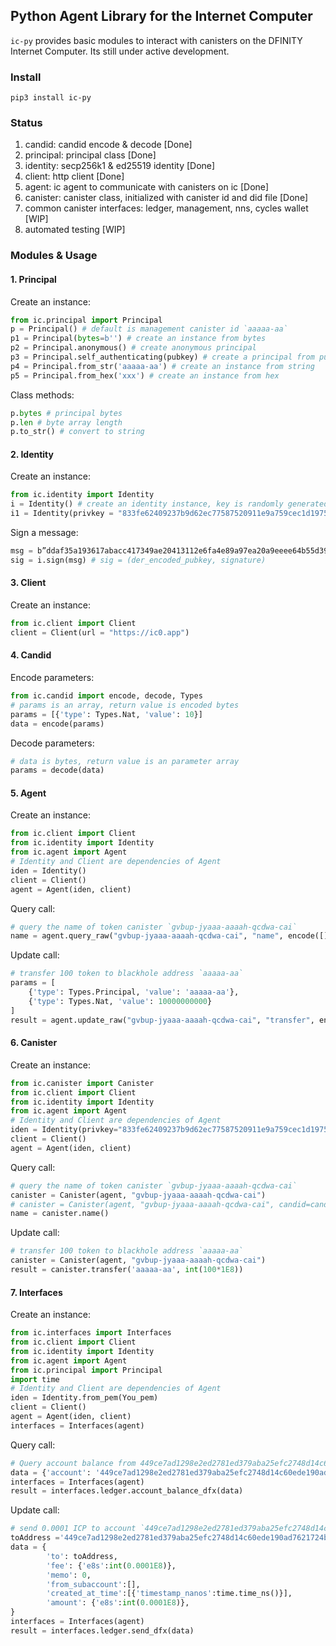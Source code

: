 ## Python Agent Library for the Internet Computer

`ic-py` provides basic modules to interact with canisters on the DFINITY Internet Computer. Its still under active development.

### Install

```
pip3 install ic-py
```

### Status

1. candid: candid encode & decode  [Done]
2. principal: principal class [Done]
3. identity: secp256k1 & ed25519 identity [Done]
4. client: http client [Done]
5. agent: ic agent to communicate with canisters on ic [Done]
6. canister: canister class, initialized with canister id and did file [Done]
7. common canister interfaces: ledger, management, nns, cycles wallet [WIP]
8. automated testing [WIP]

### Modules & Usage

#### 1. Principal

Create an instance:

```python
from ic.principal import Principal
p = Principal() # default is management canister id `aaaaa-aa`
p1 = Principal(bytes=b'') # create an instance from bytes
p2 = Principal.anonymous() # create anonymous principal
p3 = Principal.self_authenticating(pubkey) # create a principal from public key
p4 = Principal.from_str('aaaaa-aa') # create an instance from string
p5 = Principal.from_hex('xxx') # create an instance from hex
```

Class methods:

```python
p.bytes # principal bytes
p.len # byte array length
p.to_str() # convert to string
```

#### 2. Identity

Create an instance:

```python
from ic.identity import Identity
i = Identity() # create an identity instance, key is randomly generated
i1 = Identity(privkey = "833fe62409237b9d62ec77587520911e9a759cec1d19755b7da901b96dca3d42") # create an instance from private key
```

Sign a message:

```python
msg = b”ddaf35a193617abacc417349ae20413112e6fa4e89a97ea20a9eeee64b55d39a2192992a274fc1a836ba3c23a3feebbd454d4423643ce80e2a9ac94fa54ca49f“
sig = i.sign(msg) # sig = (der_encoded_pubkey, signature)
```

#### 3. Client

Create an instance:

```python
from ic.client import Client
client = Client(url = "https://ic0.app")
```

#### 4. Candid

Encode parameters:

```python
from ic.candid import encode, decode, Types
# params is an array, return value is encoded bytes
params = [{'type': Types.Nat, 'value': 10}]
data = encode(params)
```

Decode parameters:

```python
# data is bytes, return value is an parameter array
params = decode(data)
```

#### 5. Agent

Create an instance:

```python
from ic.client import Client
from ic.identity import Identity
from ic.agent import Agent
# Identity and Client are dependencies of Agent
iden = Identity()
client = Client()
agent = Agent(iden, client)
```

Query call:

```python
# query the name of token canister `gvbup-jyaaa-aaaah-qcdwa-cai`
name = agent.query_raw("gvbup-jyaaa-aaaah-qcdwa-cai", "name", encode([]))
```

Update call:

```python
# transfer 100 token to blackhole address `aaaaa-aa`
params = [
	{'type': Types.Principal, 'value': 'aaaaa-aa'},
	{'type': Types.Nat, 'value': 10000000000}
]
result = agent.update_raw("gvbup-jyaaa-aaaah-qcdwa-cai", "transfer", encode(params))
```

#### 6. Canister

Create an instance:

```python
from ic.canister import Canister
from ic.client import Client
from ic.identity import Identity
from ic.agent import Agent
# Identity and Client are dependencies of Agent
iden = Identity(privkey="833fe62409237b9d62ec77587520911e9a759cec1d19755b7da901b96dca3d42")
client = Client()
agent = Agent(iden, client)
```

Query call:

```python
# query the name of token canister `gvbup-jyaaa-aaaah-qcdwa-cai`
canister = Canister(agent, "gvbup-jyaaa-aaaah-qcdwa-cai")
# canister = Canister(agent, "gvbup-jyaaa-aaaah-qcdwa-cai", candid=candidContext)
name = canister.name()
```

Update call:

```python
# transfer 100 token to blackhole address `aaaaa-aa`
canister = Canister(agent, "gvbup-jyaaa-aaaah-qcdwa-cai")
result = canister.transfer('aaaaa-aa', int(100*1E8))
```


#### 7. Interfaces

Create an instance:

```python
from ic.interfaces import Interfaces
from ic.client import Client
from ic.identity import Identity
from ic.agent import Agent
from ic.principal import Principal
import time
# Identity and Client are dependencies of Agent
iden = Identity.from_pem(You_pem)
client = Client()
agent = Agent(iden, client)
interfaces = Interfaces(agent)
```

Query call:

```python
# Query account balance from 449ce7ad1298e2ed2781ed379aba25efc2748d14c60ede190ad7621724b9e8b2
data = {'account': '449ce7ad1298e2ed2781ed379aba25efc2748d14c60ede190ad7621724b9e8b2'}
interfaces = Interfaces(agent)
result = interfaces.ledger.account_balance_dfx(data)
```

Update call:

```python
# send 0.0001 ICP to account `449ce7ad1298e2ed2781ed379aba25efc2748d14c60ede190ad7621724b9e8b2`
toAddress ='449ce7ad1298e2ed2781ed379aba25efc2748d14c60ede190ad7621724b9e8b2'
data = {
        'to': toAddress,
        'fee': {'e8s':int(0.0001E8)},
        'memo': 0,
        'from_subaccount':[],
        'created_at_time':[{'timestamp_nanos':time.time_ns()}],
        'amount': {'e8s':int(0.0001E8)},
}
interfaces = Interfaces(agent)
result = interfaces.ledger.send_dfx(data)
```
